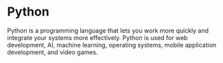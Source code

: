 # Python
Python is a programming language that lets you work more quickly and integrate your systems more effectively. Python is used for web development, AI, machine learning, operating systems, mobile application development, and video games. 

